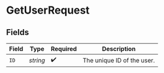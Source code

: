 # GetUserRequest


## Fields

| Field                      | Type                       | Required                   | Description                |
| -------------------------- | -------------------------- | -------------------------- | -------------------------- |
| `ID`                       | *string*                   | :heavy_check_mark:         | The unique ID of the user. |